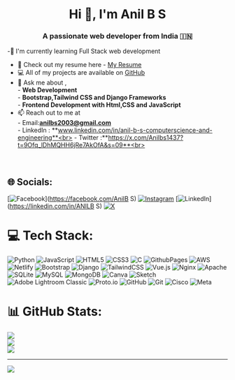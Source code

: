 
<h1 align="center">Hi 👋, I'm Anil B S</h1>
<h3 align="center">A passionate web developer from India 🇮🇳 </h3>

-🔰 I'm currently learning Full Stack web development 
- 📑 Check out my resume here - [My Resume](https://drive.google.com/file/d/1hvZRv_v6DFEMugxYje4nYfiqlQLOhc75/view?usp=drivesdk)
- 💻 All of my projects are available on [GitHub](https://github.com/Anilbs1437)
- 💬 Ask me about ,<br>        - **Web Development**<br>        - **Bootstrap,Tailwind CSS and  Django Frameworks**<br>        - **Frontend Development with Html,CSS and JavaScript**
- 📫 Reach out to me at<br>         - Email:**anilbs2003@gmail.com** <br>         - LinkedIn : **www.linkedin.com/in/anil-b-s-computerscience-and-engineering**<br>        - Twitter :**https://x.com/Anilbs1437?t=9Ofq_lDhMQHH6jRe7AkOfA&s=09**<br> <br><br><br>


## 🌐 Socials:
[![Facebook](https://img.shields.io/badge/Facebook-%231877F2.svg?logo=Facebook&logoColor=white)](https://facebook.com/AnilB S)
[![Instagram](https://img.shields.io/badge/Instagram-%23E4405F.svg?logo=Instagram&logoColor=white)](https://instagram.com/__anil_b_s)
[![LinkedIn](https://img.shields.io/badge/LinkedIn-%230077B5.svg?logo=linkedin&logoColor=white)](https://linkedin.com/in/ANILB S)
[![X](https://img.shields.io/badge/X-black.svg?logo=X&logoColor=white)](https://x.com/@Anilbs1437)


# 💻 Tech Stack:
![Python](https://img.shields.io/badge/python-3670A0?style=plastic&logo=python&logoColor=ffdd54) ![JavaScript](https://img.shields.io/badge/javascript-%23323330.svg?style=plastic&logo=javascript&logoColor=%23F7DF1E) ![HTML5](https://img.shields.io/badge/html5-%23E34F26.svg?style=plastic&logo=html5&logoColor=white) ![CSS3](https://img.shields.io/badge/css3-%231572B6.svg?style=plastic&logo=css3&logoColor=white) ![C](https://img.shields.io/badge/c-%2300599C.svg?style=plastic&logo=c&logoColor=white) ![GithubPages](https://img.shields.io/badge/github%20pages-121013?style=plastic&logo=github&logoColor=white) ![AWS](https://img.shields.io/badge/AWS-%23FF9900.svg?style=plastic&logo=amazon-aws&logoColor=white) ![Netlify](https://img.shields.io/badge/netlify-%23000000.svg?style=plastic&logo=netlify&logoColor=#00C7B7) ![Bootstrap](https://img.shields.io/badge/bootstrap-%238511FA.svg?style=plastic&logo=bootstrap&logoColor=white) ![Django](https://img.shields.io/badge/django-%23092E20.svg?style=plastic&logo=django&logoColor=white) ![TailwindCSS](https://img.shields.io/badge/tailwindcss-%2338B2AC.svg?style=plastic&logo=tailwind-css&logoColor=white) ![Vue.js](https://img.shields.io/badge/vue.js-%2335495e.svg?style=plastic&logo=vuedotjs&logoColor=%234FC08D) ![Nginx](https://img.shields.io/badge/nginx-%23009639.svg?style=plastic&logo=nginx&logoColor=white) ![Apache](https://img.shields.io/badge/apache-%23D42029.svg?style=plastic&logo=apache&logoColor=white) ![SQLite](https://img.shields.io/badge/sqlite-%2307405e.svg?style=plastic&logo=sqlite&logoColor=white) ![MySQL](https://img.shields.io/badge/mysql-4479A1.svg?style=plastic&logo=mysql&logoColor=white) ![MongoDB](https://img.shields.io/badge/MongoDB-%234ea94b.svg?style=plastic&logo=mongodb&logoColor=white) ![Canva](https://img.shields.io/badge/Canva-%2300C4CC.svg?style=plastic&logo=Canva&logoColor=white) ![Sketch](https://img.shields.io/badge/Sketch-FFB387?style=plastic&logo=sketch&logoColor=black) ![Adobe Lightroom Classic](https://img.shields.io/badge/Adobe%20Lightroom%20Classic-31A8FF.svg?style=plastic&logo=Adobe%20Lightroom%20Classic&logoColor=white) ![Proto.io](https://img.shields.io/badge/Proto.io-161637?style=plastic&logo=proto.io&logoColor=00e5ff) ![GitHub](https://img.shields.io/badge/github-%23121011.svg?style=plastic&logo=github&logoColor=white) ![Git](https://img.shields.io/badge/git-%23F05033.svg?style=plastic&logo=git&logoColor=white) ![Cisco](https://img.shields.io/badge/cisco-%23049fd9.svg?style=plastic&logo=cisco&logoColor=black) ![Meta](https://img.shields.io/badge/Meta-%230467DF.svg?style=plastic&logo=Meta&logoColor=white)
# 📊 GitHub Stats:
![](https://github-readme-stats.vercel.app/api?username=Anilbs1437&theme=buefy&hide_border=false&include_all_commits=true&count_private=true)<br/>
![](https://github-readme-streak-stats.herokuapp.com/?user=Anilbs1437&theme=buefy&hide_border=false)<br/>
![](https://github-readme-stats.vercel.app/api/top-langs/?username=Anilbs1437&theme=buefy&hide_border=false&include_all_commits=true&count_private=true&layout=compact)

---
[![](https://visitcount.itsvg.in/api?id=Anilbs1437&icon=5&color=0)](https://visitcount.itsvg.in)

